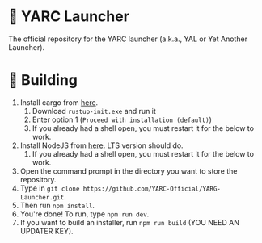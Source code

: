 # 🚀 YARC Launcher

The official repository for the YARC launcher (a.k.a., YAL or Yet Another Launcher).

# 🔨 Building

1. Install cargo from [here](https://www.rust-lang.org/tools/install).
	1. Download `rustup-init.exe` and run it
	2. Enter option 1 (`Proceed with installation (default)`)
	3. If you already had a shell open, you must restart it for the below to work.
2. Install NodeJS from [here](https://nodejs.org/). LTS version should do.
	1. If you already had a shell open, you must restart it for the below to work.
3. Open the command prompt in the directory you want to store the repository.
4. Type in `git clone https://github.com/YARC-Official/YARG-Launcher.git`.
5. Then run `npm install`.
6. You're done! To run, type `npm run dev`.
7. If you want to build an installer, run `npm run build` (YOU NEED AN UPDATER KEY).
